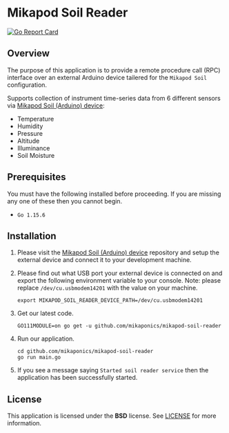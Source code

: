 # Mikapod Soil Reader
[![Go Report Card](https://goreportcard.com/badge/github.com/mikaponics/mikapod-soil-reader)](https://goreportcard.com/report/github.com/mikaponics/mikapod-soil-reader)

## Overview

The purpose of this application is to provide a remote procedure call (RPC) interface over an external Arduino device tailered for the `Mikapod Soil` configuration.

Supports collection of instrument time-series data from 6 different sensors via [Mikapod Soil (Arduino) device](https://github.com/mikaponics/mikapod-soil-arduino):

* Temperature
* Humidity
* Pressure
* Altitude
* Illuminance
* Soil Moisture

## Prerequisites

You must have the following installed before proceeding. If you are missing any one of these then you cannot begin.

* ``Go 1.15.6``

## Installation

1. Please visit the [Mikapod Soil (Arduino) device](https://github.com/mikaponics/mikapod-soil-arduino) repository and setup the external device and connect it to your development machine.

2. Please find out what USB port your external device is connected on and export the following environment variable to your console. Note: please replace ``/dev/cu.usbmodem14201`` with the value on your machine.

    ```
    export MIKAPOD_SOIL_READER_DEVICE_PATH=/dev/cu.usbmodem14201
    ```

3. Get our latest code.

    ```
    GO111MODULE=on go get -u github.com/mikaponics/mikapod-soil-reader
    ```

4. Run our application.

    ```
    cd github.com/mikaponics/mikapod-soil-reader
    go run main.go
    ```

5. If you see a message saying ``Started soil reader service`` then the application has been successfully started.

## License

This application is licensed under the **BSD** license. See [LICENSE](LICENSE) for more information.
